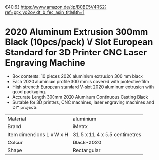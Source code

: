 €40.62
https://www.amazon.de/dp/B0BD5V4RS2?ref=ppx_yo2ov_dt_b_fed_asin_title&th=1
# 2020 Aluminum Extrusion 300mm Black (10pcs/pack) V Slot European Standard for 3D Printer CNC Laser Engraving Machine


- Box contents: 10 pieces 2020 aluminium extrusion 300 mm black
- Each 2020 aluminium profile 300 mm is covered with protective film
- High strength European standard V-slot 2020 aluminum extrusion with good packaging.
- Accurate Length 300mm 2020 Aluminum Continuous Casting Black
- Suitable for 3D printers, CNC machines, laser engraving machines and DIY projects

|                           |                               |
| ------------------------- | ----------------------------- |
| Material                  | aluminium                     |
| Brand                     | iMetrx                        |
| Item dimensions L x W x H | 31.5 x 11.4 x 5.5 centimetres |
| Colour                    | Black-2020                    |
| Shape                     | Rectangular                   |